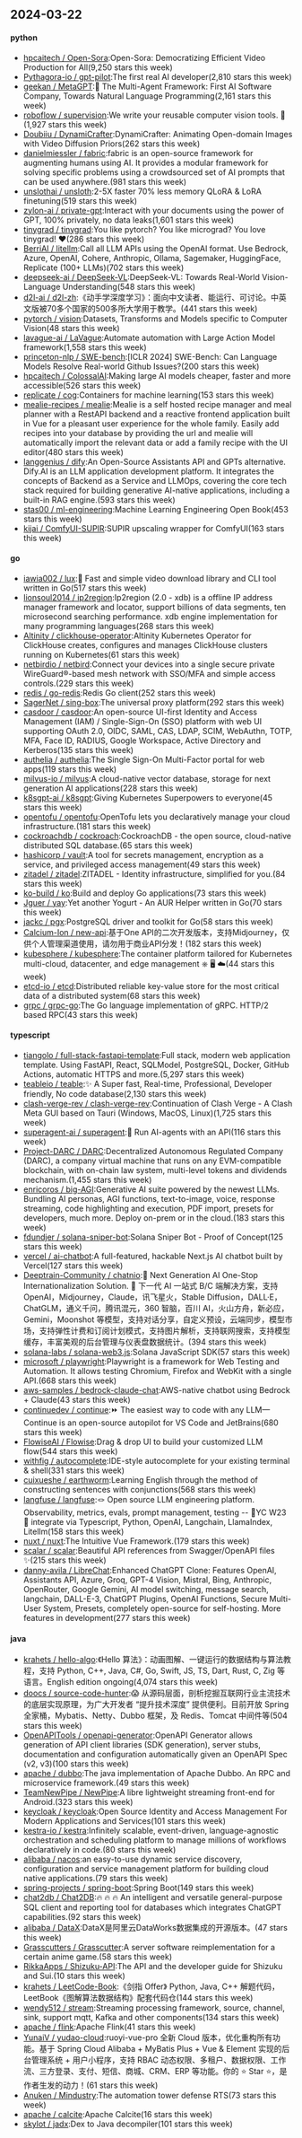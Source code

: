 ## 2024-03-22

#### python
* [hpcaitech / Open-Sora](https://github.com/hpcaitech/Open-Sora):Open-Sora: Democratizing Efficient Video Production for All(9,250 stars this week)
* [Pythagora-io / gpt-pilot](https://github.com/Pythagora-io/gpt-pilot):The first real AI developer(2,810 stars this week)
* [geekan / MetaGPT](https://github.com/geekan/MetaGPT):🌟 The Multi-Agent Framework: First AI Software Company, Towards Natural Language Programming(2,161 stars this week)
* [roboflow / supervision](https://github.com/roboflow/supervision):We write your reusable computer vision tools. 💜(1,927 stars this week)
* [Doubiiu / DynamiCrafter](https://github.com/Doubiiu/DynamiCrafter):DynamiCrafter: Animating Open-domain Images with Video Diffusion Priors(262 stars this week)
* [danielmiessler / fabric](https://github.com/danielmiessler/fabric):fabric is an open-source framework for augmenting humans using AI. It provides a modular framework for solving specific problems using a crowdsourced set of AI prompts that can be used anywhere.(981 stars this week)
* [unslothai / unsloth](https://github.com/unslothai/unsloth):2-5X faster 70% less memory QLoRA & LoRA finetuning(519 stars this week)
* [zylon-ai / private-gpt](https://github.com/zylon-ai/private-gpt):Interact with your documents using the power of GPT, 100% privately, no data leaks(1,601 stars this week)
* [tinygrad / tinygrad](https://github.com/tinygrad/tinygrad):You like pytorch? You like micrograd? You love tinygrad! ❤️(286 stars this week)
* [BerriAI / litellm](https://github.com/BerriAI/litellm):Call all LLM APIs using the OpenAI format. Use Bedrock, Azure, OpenAI, Cohere, Anthropic, Ollama, Sagemaker, HuggingFace, Replicate (100+ LLMs)(702 stars this week)
* [deepseek-ai / DeepSeek-VL](https://github.com/deepseek-ai/DeepSeek-VL):DeepSeek-VL: Towards Real-World Vision-Language Understanding(548 stars this week)
* [d2l-ai / d2l-zh](https://github.com/d2l-ai/d2l-zh):《动手学深度学习》：面向中文读者、能运行、可讨论。中英文版被70多个国家的500多所大学用于教学。(441 stars this week)
* [pytorch / vision](https://github.com/pytorch/vision):Datasets, Transforms and Models specific to Computer Vision(48 stars this week)
* [lavague-ai / LaVague](https://github.com/lavague-ai/LaVague):Automate automation with Large Action Model framework(1,558 stars this week)
* [princeton-nlp / SWE-bench](https://github.com/princeton-nlp/SWE-bench):[ICLR 2024] SWE-Bench: Can Language Models Resolve Real-world Github Issues?(200 stars this week)
* [hpcaitech / ColossalAI](https://github.com/hpcaitech/ColossalAI):Making large AI models cheaper, faster and more accessible(526 stars this week)
* [replicate / cog](https://github.com/replicate/cog):Containers for machine learning(153 stars this week)
* [mealie-recipes / mealie](https://github.com/mealie-recipes/mealie):Mealie is a self hosted recipe manager and meal planner with a RestAPI backend and a reactive frontend application built in Vue for a pleasant user experience for the whole family. Easily add recipes into your database by providing the url and mealie will automatically import the relevant data or add a family recipe with the UI editor(480 stars this week)
* [langgenius / dify](https://github.com/langgenius/dify):An Open-Source Assistants API and GPTs alternative. Dify.AI is an LLM application development platform. It integrates the concepts of Backend as a Service and LLMOps, covering the core tech stack required for building generative AI-native applications, including a built-in RAG engine.(593 stars this week)
* [stas00 / ml-engineering](https://github.com/stas00/ml-engineering):Machine Learning Engineering Open Book(453 stars this week)
* [kijai / ComfyUI-SUPIR](https://github.com/kijai/ComfyUI-SUPIR):SUPIR upscaling wrapper for ComfyUI(163 stars this week)

#### go
* [iawia002 / lux](https://github.com/iawia002/lux):👾 Fast and simple video download library and CLI tool written in Go(517 stars this week)
* [lionsoul2014 / ip2region](https://github.com/lionsoul2014/ip2region):Ip2region (2.0 - xdb) is a offline IP address manager framework and locator, support billions of data segments, ten microsecond searching performance. xdb engine implementation for many programming languages(268 stars this week)
* [Altinity / clickhouse-operator](https://github.com/Altinity/clickhouse-operator):Altinity Kubernetes Operator for ClickHouse creates, configures and manages ClickHouse clusters running on Kubernetes(61 stars this week)
* [netbirdio / netbird](https://github.com/netbirdio/netbird):Connect your devices into a single secure private WireGuard®-based mesh network with SSO/MFA and simple access controls.(229 stars this week)
* [redis / go-redis](https://github.com/redis/go-redis):Redis Go client(252 stars this week)
* [SagerNet / sing-box](https://github.com/SagerNet/sing-box):The universal proxy platform(292 stars this week)
* [casdoor / casdoor](https://github.com/casdoor/casdoor):An open-source UI-first Identity and Access Management (IAM) / Single-Sign-On (SSO) platform with web UI supporting OAuth 2.0, OIDC, SAML, CAS, LDAP, SCIM, WebAuthn, TOTP, MFA, Face ID, RADIUS, Google Workspace, Active Directory and Kerberos(135 stars this week)
* [authelia / authelia](https://github.com/authelia/authelia):The Single Sign-On Multi-Factor portal for web apps(119 stars this week)
* [milvus-io / milvus](https://github.com/milvus-io/milvus):A cloud-native vector database, storage for next generation AI applications(228 stars this week)
* [k8sgpt-ai / k8sgpt](https://github.com/k8sgpt-ai/k8sgpt):Giving Kubernetes Superpowers to everyone(45 stars this week)
* [opentofu / opentofu](https://github.com/opentofu/opentofu):OpenTofu lets you declaratively manage your cloud infrastructure.(181 stars this week)
* [cockroachdb / cockroach](https://github.com/cockroachdb/cockroach):CockroachDB - the open source, cloud-native distributed SQL database.(65 stars this week)
* [hashicorp / vault](https://github.com/hashicorp/vault):A tool for secrets management, encryption as a service, and privileged access management(49 stars this week)
* [zitadel / zitadel](https://github.com/zitadel/zitadel):ZITADEL - Identity infrastructure, simplified for you.(84 stars this week)
* [ko-build / ko](https://github.com/ko-build/ko):Build and deploy Go applications(73 stars this week)
* [Jguer / yay](https://github.com/Jguer/yay):Yet another Yogurt - An AUR Helper written in Go(70 stars this week)
* [jackc / pgx](https://github.com/jackc/pgx):PostgreSQL driver and toolkit for Go(58 stars this week)
* [Calcium-Ion / new-api](https://github.com/Calcium-Ion/new-api):基于One API的二次开发版本，支持Midjourney，仅供个人管理渠道使用，请勿用于商业API分发！(182 stars this week)
* [kubesphere / kubesphere](https://github.com/kubesphere/kubesphere):The container platform tailored for Kubernetes multi-cloud, datacenter, and edge management ⎈ 🖥 ☁️(44 stars this week)
* [etcd-io / etcd](https://github.com/etcd-io/etcd):Distributed reliable key-value store for the most critical data of a distributed system(68 stars this week)
* [grpc / grpc-go](https://github.com/grpc/grpc-go):The Go language implementation of gRPC. HTTP/2 based RPC(43 stars this week)

#### typescript
* [tiangolo / full-stack-fastapi-template](https://github.com/tiangolo/full-stack-fastapi-template):Full stack, modern web application template. Using FastAPI, React, SQLModel, PostgreSQL, Docker, GitHub Actions, automatic HTTPS and more.(5,297 stars this week)
* [teableio / teable](https://github.com/teableio/teable):✨ A Super fast, Real-time, Professional, Developer friendly, No code database(2,130 stars this week)
* [clash-verge-rev / clash-verge-rev](https://github.com/clash-verge-rev/clash-verge-rev):Continuation of Clash Verge - A Clash Meta GUI based on Tauri (Windows, MacOS, Linux)(1,725 stars this week)
* [superagent-ai / superagent](https://github.com/superagent-ai/superagent):🥷 Run AI-agents with an API(116 stars this week)
* [Project-DARC / DARC](https://github.com/Project-DARC/DARC):Decentralized Autonomous Regulated Company (DARC), a company virtual machine that runs on any EVM-compatible blockchain, with on-chain law system, multi-level tokens and dividends mechanism.(1,455 stars this week)
* [enricoros / big-AGI](https://github.com/enricoros/big-AGI):Generative AI suite powered by the newest LLMs. Bundling AI personas, AGI functions, text-to-image, voice, response streaming, code highlighting and execution, PDF import, presets for developers, much more. Deploy on-prem or in the cloud.(183 stars this week)
* [fdundjer / solana-sniper-bot](https://github.com/fdundjer/solana-sniper-bot):Solana Sniper Bot - Proof of Concept(125 stars this week)
* [vercel / ai-chatbot](https://github.com/vercel/ai-chatbot):A full-featured, hackable Next.js AI chatbot built by Vercel(127 stars this week)
* [Deeptrain-Community / chatnio](https://github.com/Deeptrain-Community/chatnio):🚀 Next Generation AI One-Stop Internationalization Solution. 🚀 下一代 AI 一站式 B/C 端解决方案，支持 OpenAI，Midjourney，Claude，讯飞星火，Stable Diffusion，DALL·E，ChatGLM，通义千问，腾讯混元，360 智脑，百川 AI，火山方舟，新必应，Gemini，Moonshot 等模型，支持对话分享，自定义预设，云端同步，模型市场，支持弹性计费和订阅计划模式，支持图片解析，支持联网搜索，支持模型缓存，丰富美观的后台管理与仪表盘数据统计。(394 stars this week)
* [solana-labs / solana-web3.js](https://github.com/solana-labs/solana-web3.js):Solana JavaScript SDK(57 stars this week)
* [microsoft / playwright](https://github.com/microsoft/playwright):Playwright is a framework for Web Testing and Automation. It allows testing Chromium, Firefox and WebKit with a single API.(668 stars this week)
* [aws-samples / bedrock-claude-chat](https://github.com/aws-samples/bedrock-claude-chat):AWS-native chatbot using Bedrock + Claude(43 stars this week)
* [continuedev / continue](https://github.com/continuedev/continue):⏩ The easiest way to code with any LLM—Continue is an open-source autopilot for VS Code and JetBrains(680 stars this week)
* [FlowiseAI / Flowise](https://github.com/FlowiseAI/Flowise):Drag & drop UI to build your customized LLM flow(544 stars this week)
* [withfig / autocomplete](https://github.com/withfig/autocomplete):IDE-style autocomplete for your existing terminal & shell(331 stars this week)
* [cuixueshe / earthworm](https://github.com/cuixueshe/earthworm):Learning English through the method of constructing sentences with conjunctions(568 stars this week)
* [langfuse / langfuse](https://github.com/langfuse/langfuse):🪢 Open source LLM engineering platform. Observability, metrics, evals, prompt management, testing -- 🍊YC W23 🤖 integrate via Typescript, Python, OpenAI, Langchain, LlamaIndex, Litellm(158 stars this week)
* [nuxt / nuxt](https://github.com/nuxt/nuxt):The Intuitive Vue Framework.(179 stars this week)
* [scalar / scalar](https://github.com/scalar/scalar):Beautiful API references from Swagger/OpenAPI files ✨(215 stars this week)
* [danny-avila / LibreChat](https://github.com/danny-avila/LibreChat):Enhanced ChatGPT Clone: Features OpenAI, Assistants API, Azure, Groq, GPT-4 Vision, Mistral, Bing, Anthropic, OpenRouter, Google Gemini, AI model switching, message search, langchain, DALL-E-3, ChatGPT Plugins, OpenAI Functions, Secure Multi-User System, Presets, completely open-source for self-hosting. More features in development(277 stars this week)

#### java
* [krahets / hello-algo](https://github.com/krahets/hello-algo):《Hello 算法》：动画图解、一键运行的数据结构与算法教程，支持 Python, C++, Java, C#, Go, Swift, JS, TS, Dart, Rust, C, Zig 等语言。English edition ongoing(4,074 stars this week)
* [doocs / source-code-hunter](https://github.com/doocs/source-code-hunter):😱 从源码层面，剖析挖掘互联网行业主流技术的底层实现原理，为广大开发者 “提升技术深度” 提供便利。目前开放 Spring 全家桶，Mybatis、Netty、Dubbo 框架，及 Redis、Tomcat 中间件等(504 stars this week)
* [OpenAPITools / openapi-generator](https://github.com/OpenAPITools/openapi-generator):OpenAPI Generator allows generation of API client libraries (SDK generation), server stubs, documentation and configuration automatically given an OpenAPI Spec (v2, v3)(100 stars this week)
* [apache / dubbo](https://github.com/apache/dubbo):The java implementation of Apache Dubbo. An RPC and microservice framework.(49 stars this week)
* [TeamNewPipe / NewPipe](https://github.com/TeamNewPipe/NewPipe):A libre lightweight streaming front-end for Android.(323 stars this week)
* [keycloak / keycloak](https://github.com/keycloak/keycloak):Open Source Identity and Access Management For Modern Applications and Services(101 stars this week)
* [kestra-io / kestra](https://github.com/kestra-io/kestra):Infinitely scalable, event-driven, language-agnostic orchestration and scheduling platform to manage millions of workflows declaratively in code.(80 stars this week)
* [alibaba / nacos](https://github.com/alibaba/nacos):an easy-to-use dynamic service discovery, configuration and service management platform for building cloud native applications.(79 stars this week)
* [spring-projects / spring-boot](https://github.com/spring-projects/spring-boot):Spring Boot(149 stars this week)
* [chat2db / Chat2DB](https://github.com/chat2db/Chat2DB):🔥 🔥 🔥 An intelligent and versatile general-purpose SQL client and reporting tool for databases which integrates ChatGPT capabilities.(92 stars this week)
* [alibaba / DataX](https://github.com/alibaba/DataX):DataX是阿里云DataWorks数据集成的开源版本。(47 stars this week)
* [Grasscutters / Grasscutter](https://github.com/Grasscutters/Grasscutter):A server software reimplementation for a certain anime game.(58 stars this week)
* [RikkaApps / Shizuku-API](https://github.com/RikkaApps/Shizuku-API):The API and the developer guide for Shizuku and Sui.(10 stars this week)
* [krahets / LeetCode-Book](https://github.com/krahets/LeetCode-Book):《剑指 Offer》 Python, Java, C++ 解题代码，LeetBook《图解算法数据结构》配套代码仓(144 stars this week)
* [wendy512 / stream](https://github.com/wendy512/stream):Streaming processing framework, source, channel, sink, support mqtt, Kafka and other components(134 stars this week)
* [apache / flink](https://github.com/apache/flink):Apache Flink(41 stars this week)
* [YunaiV / yudao-cloud](https://github.com/YunaiV/yudao-cloud):ruoyi-vue-pro 全新 Cloud 版本，优化重构所有功能。基于 Spring Cloud Alibaba + MyBatis Plus + Vue & Element 实现的后台管理系统 + 用户小程序，支持 RBAC 动态权限、多租户、数据权限、工作流、三方登录、支付、短信、商城、CRM、ERP 等功能。你的 ⭐️ Star ⭐️，是作者生发的动力！(61 stars this week)
* [Anuken / Mindustry](https://github.com/Anuken/Mindustry):The automation tower defense RTS(73 stars this week)
* [apache / calcite](https://github.com/apache/calcite):Apache Calcite(16 stars this week)
* [skylot / jadx](https://github.com/skylot/jadx):Dex to Java decompiler(101 stars this week)
